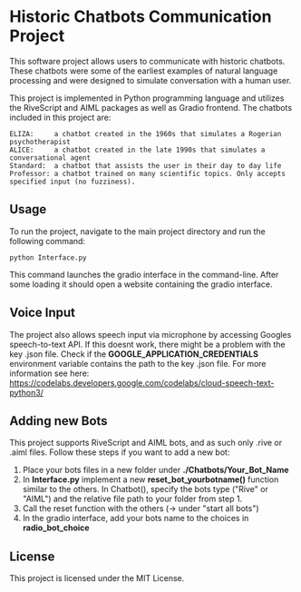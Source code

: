 # Historic Chatbots Communication Project

This software project allows users to communicate with historic chatbots. These chatbots were some of the earliest examples of natural language processing and were designed to simulate conversation with a human user.

This project is implemented in Python programming language and utilizes the RiveScript and AIML packages as well as Gradio frontend. The chatbots included in this project are:

    ELIZA:     a chatbot created in the 1960s that simulates a Rogerian psychotherapist
    ALICE:     a chatbot created in the late 1990s that simulates a conversational agent
    Standard:  a chatbot that assists the user in their day to day life
    Professor: a chatbot trained on many scientific topics. Only accepts specified input (no fuzziness).

## Usage

To run the project, navigate to the main project directory and run the following command:

```python Interface.py```

This command launches the gradio interface in the command-line. After some loading it should
open a website containing the gradio interface.

## Voice Input

The project also allows speech input via microphone by accessing Googles speech-to-text API. If this doesnt work, there might be a problem with the key .json file. Check if the **GOOGLE\_APPLICATION\_CREDENTIALS** environment variable contains the path to the key .json file. For more information see here: https://codelabs.developers.google.com/codelabs/cloud-speech-text-python3/ 

## Adding new Bots

This project supports RiveScript and AIML bots, and as such only .rive or .aiml files. Follow these steps if you want to add a new bot:

1. Place your bots files in a new folder under **./Chatbots/Your\_Bot\_Name**
2. In **Interface.py** implement a new **reset\_bot\_yourbotname()** function similar to the others. In Chatbot(), specify the bots type ("Rive" or "AIML") and the relative file path to your folder from step 1.
3. Call the reset function with the others (-> under "start all bots")
4. In the gradio interface, add your bots name to the choices in **radio\_bot\_choice**

## License

This project is licensed under the MIT License.